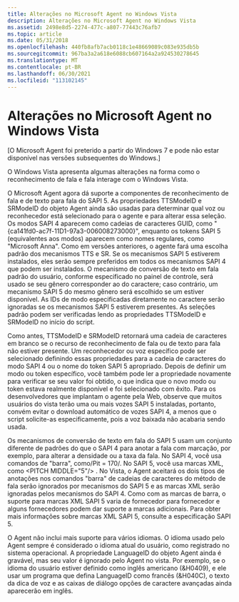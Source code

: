 ```yaml
---
title: Alterações no Microsoft Agent no Windows Vista
description: Alterações no Microsoft Agent no Windows Vista
ms.assetid: 2498e8d5-2274-477c-a807-77443c76afb7
ms.topic: article
ms.date: 05/31/2018
ms.openlocfilehash: 440fb8afb7acb0118c1e48669089c083e935db5b
ms.sourcegitcommit: 967ba3a2a618e6088cb607164a2a924530278645
ms.translationtype: MT
ms.contentlocale: pt-BR
ms.lasthandoff: 06/30/2021
ms.locfileid: "113102145"
---
```

# <a name="microsoft-agent-changes-in-windows-vista"></a>Alterações no Microsoft Agent no Windows Vista

\[O Microsoft Agent foi preterido a partir do Windows 7 e pode não estar disponível nas versões subsequentes do Windows.\]

O Windows Vista apresenta algumas alterações na forma como o reconhecimento de fala e fala interage com o Windows Vista.

O Microsoft Agent agora dá suporte a componentes de reconhecimento de fala e de texto para fala do SAPI 5. As propriedades TTSModeID e SRModeID do objeto Agent ainda são usadas para determinar qual voz ou reconhecedor está selecionado para o agente e para alterar essa seleção. Os modos SAPI 4 aparecem como cadeias de caracteres GUID, como "{ca141fd0-ac7f-11D1-97a3-006008273000}", enquanto os tokens SAPI 5 (equivalentes aos modos) aparecem como nomes regulares, como "Microsoft Anna". Como em versões anteriores, o agente fará uma escolha padrão dos mecanismos TTS e SR. Se os mecanismos SAPI 5 estiverem instalados, eles serão sempre preferidos em todos os mecanismos SAPI 4 que podem ser instalados. O mecanismo de conversão de texto em fala padrão do usuário, conforme especificado no painel de controle, será usado se seu gênero corresponder ao do caractere; caso contrário, um mecanismo SAPI 5 do mesmo gênero será escolhido se um estiver disponível. As IDs de modo especificadas diretamente no caractere serão ignoradas se os mecanismos SAPI 5 estiverem presentes. As seleções padrão podem ser verificadas lendo as propriedades TTSModeID e SRModeID no início do script.

Como antes, TTSModeID e SRModeID retornará uma cadeia de caracteres em branco se o recurso de reconhecimento de fala ou de texto para fala não estiver presente. Um reconhecedor ou voz específico pode ser selecionado definindo essas propriedades para a cadeia de caracteres do modo SAPI 4 ou o nome do token SAPI 5 apropriado. Depois de definir um modo ou token específico, você também pode ler a propriedade novamente para verificar se seu valor foi obtido, o que indica que o novo modo ou token estava realmente disponível e foi selecionado com êxito. Para os desenvolvedores que implantam o agente pela Web, observe que muitos usuários do vista terão uma ou mais vozes SAPI 5 instaladas, portanto, convém evitar o download automático de vozes SAPI 4, a menos que o script solicite-as especificamente, pois a voz baixada não acabaria sendo usada.

Os mecanismos de conversão de texto em fala do SAPI 5 usam um conjunto diferente de padrões do que o SAPI 4 para anotar a fala com marcação, por exemplo, para alterar a densidade ou a taxa da fala. No SAPI 4, você usa comandos de "barra", como/Pit = 170/. No SAPI 5, você usa marcas XML, como \<PITCH MIDDLE="5"/> . No Vista, o Agent aceitará os dois tipos de anotações nos comandos "barra" de cadeias de caracteres do método de fala serão ignorados por mecanismos do SAPI 5 e as marcas XML serão ignoradas pelos mecanismos do SAPI 4. Como com as marcas de barra, o suporte para marcas XML SAPI 5 varia de fornecedor para fornecedor e alguns fornecedores podem dar suporte a marcas adicionais. Para obter mais informações sobre marcas XML SAPI 5, consulte a especificação SAPI 5.

O Agent não inclui mais suporte para vários idiomas. O idioma usado pelo Agent sempre é considerado o idioma atual do usuário, como registrado no sistema operacional. A propriedade LanguageID do objeto Agent ainda é gravável, mas seu valor é ignorado pelo Agent no vista. Por exemplo, se o idioma do usuário estiver definido como inglês americano (&H0409), e ele usar um programa que defina LanguageID como francês (&H040C), o texto da dica de voz e as caixas de diálogo opções de caractere avançadas ainda aparecerão em inglês.

 

 




